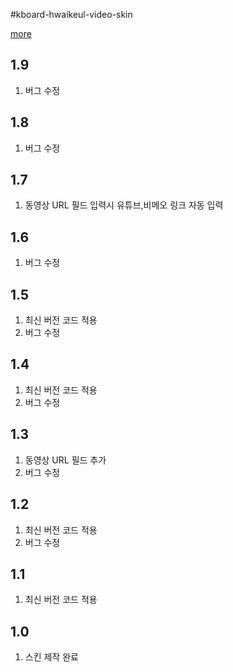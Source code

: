 #kboard-hwaikeul-video-skin

[more](https://www.cosmosfarm.com/wpstore/product/kboard-hwaikeul-video-skin)

1.9
----------------------------------

  1. 버그 수정


1.8
----------------------------------

  1. 버그 수정


1.7
----------------------------------

  1. 동영상 URL 필드 입력시 유튜브,비메오 링크 자동 입력


1.6
----------------------------------

  1. 버그 수정


1.5
----------------------------------

  1. 최신 버전 코드 적용
  2. 버그 수정


1.4
----------------------------------

  1. 최신 버전 코드 적용
  2. 버그 수정
  

1.3
----------------------------------

  1. 동영상 URL 필드 추가
  2. 버그 수정


1.2
----------------------------------

  1. 최신 버전 코드 적용
  2. 버그 수정


1.1
----------------------------------

  1. 최신 버전 코드 적용


1.0
----------------------------------

  1. 스킨 제작 완료

